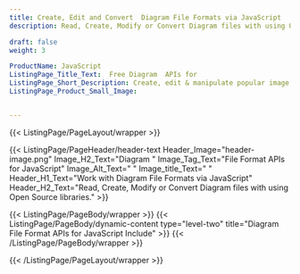 ```yaml
---
title: Create, Edit and Convert  Diagram File Formats via JavaScript
description: Read, Create, Modify or Convert Diagram files with using Open Source libraries.

draft: false
weight: 3

ProductName: JavaScript
ListingPage_Title_Text:  Free Diagram  APIs for
ListingPage_Short_Description: Create, edit & manipulate popular image formats via Open source JavaScript libraries.
ListingPage_Product_Small_Image: 


---
```


{{< ListingPage/PageLayout/wrapper >}}

{{< ListingPage/PageHeader/header-text
Header_Image="header-image.png"
Image_H2_Text="Diagram "
Image_Tag_Text="File Format APIs for JavaScript"
Image_Alt_Text=" "
Image_title_Text=" "
Header_H1_Text="Work with Diagram File Formats via JavaScript"
Header_H2_Text="Read, Create, Modify or Convert Diagram files with using Open Source libraries." >}}

{{< ListingPage/PageBody/wrapper >}}
{{< ListingPage/PageBody/dynamic-content type="level-two" title="Diagram File Format APIs for JavaScript Include" >}}
{{< /ListingPage/PageBody/wrapper >}}

{{< /ListingPage/PageLayout/wrapper >}}